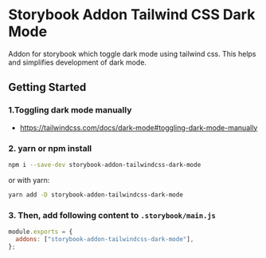 # Storybook Addon Tailwind CSS Dark Mode

Addon for storybook which toggle dark mode using tailwind css.
This helps and simplifies development of dark mode.

## Getting Started

### 1.Toggling dark mode manually

- https://tailwindcss.com/docs/dark-mode#toggling-dark-mode-manually

### 2. yarn or npm install

```sh
npm i --save-dev storybook-addon-tailwindcss-dark-mode
```

or with yarn:

```sh
yarn add -D storybook-addon-tailwindcss-dark-mode
```

### 3. Then, add following content to `.storybook/main.js`

```js
module.exports = {
  addons: ["storybook-addon-tailwindcss-dark-mode"],
};
```
